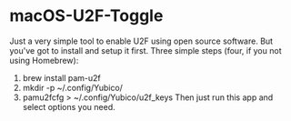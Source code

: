 # macOS-U2F-Toggle
Just a very simple tool to enable U2F using open source software. But you've got to install and setup it first.
Three simple steps (four, if you not using Homebrew):
1. brew install pam-u2f
2. mkdir -p ~/.config/Yubico/
3. pamu2fcfg > ~/.config/Yubico/u2f_keys
Then just run this app and select options you need.
